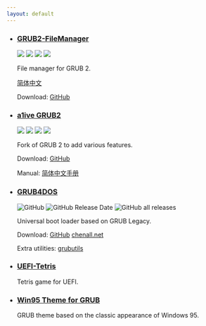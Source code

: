 ```yaml
---
layout: default
---
```


- ### [GRUB2-FileManager](https://github.com/a1ive/grub2-filemanager)

  ![](https://img.shields.io/github/license/a1ive/grub2-filemanager) ![](https://img.shields.io/github/release/a1ive/grub2-filemanager) ![](https://badges.crowdin.net/grub2-filemanager/localized.svg) ![](https://img.shields.io/github/downloads/a1ive/grub2-filemanager/total)

  File manager for GRUB 2.

  [简体中文](https://a1ive.github.io/grub2-filemanager/)

  Download: [GitHub](https://github.com/a1ive/grub2-filemanager/releases) 

- ### [a1ive GRUB2](https://github.com/a1ive/grub)

  ![](https://img.shields.io/github/license/a1ive/grub) ![](https://img.shields.io/travis/a1ive/grub) ![](https://img.shields.io/github/release-date/a1ive/grub) ![](https://img.shields.io/github/downloads/a1ive/grub/total)

  Fork of GRUB 2 to add various features. 

  Download: [GitHub](https://github.com/a1ive/grub/releases/tag/latest) 

  Manual: [简体中文手册](./grub2_zh.html) 

- ### [GRUB4DOS](https://github.com/chenall/grub4dos)

  ![GitHub](https://img.shields.io/github/license/chenall/grub4dos) ![GitHub Release Date](https://img.shields.io/github/release-date/chenall/grub4dos) ![GitHub all releases](https://img.shields.io/github/downloads/chenall/grub4dos/total)

  Universal boot loader based on GRUB Legacy.

  Download: [GitHub](https://github.com/chenall/grub4dos/releases) [chenall.net](http://grub4dos.chenall.net/)

  Extra utilities: [grubutils](https://github.com/chenall/grubutils)

- ### [UEFI-Tetris](https://github.com/a1ive/uefi-tetris)

  Tetris game for UEFI.

- ### [Win95 Theme for GRUB](https://github.com/a1ive/grub-theme-win95)

  GRUB theme based on the classic appearance of Windows 95.

